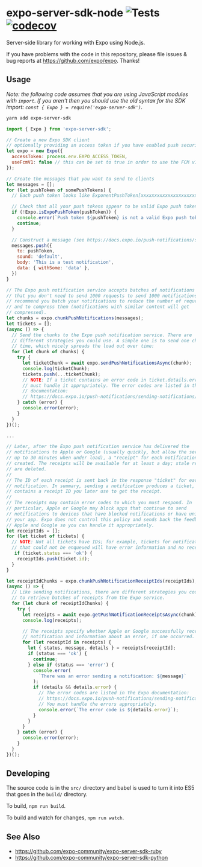 # expo-server-sdk-node ![Tests](https://github.com/expo/expo-server-sdk-node/workflows/Tests/badge.svg) [![codecov](https://codecov.io/gh/expo/expo-server-sdk-node/branch/master/graph/badge.svg)](https://codecov.io/gh/expo/expo-server-sdk-node)
Server-side library for working with Expo using Node.js.

If you have problems with the code in this repository, please file issues & bug reports at https://github.com/expo/expo. Thanks!

## Usage

_Note: the following code assumes that you are using JavaScript modules with `import`. If you aren't then you should use the old syntax for the SDK import: `const { Expo } = require('expo-server-sdk')`._

```bash
yarn add expo-server-sdk
```

```js
import { Expo } from 'expo-server-sdk';

// Create a new Expo SDK client
// optionally providing an access token if you have enabled push security
let expo = new Expo({
  accessToken: process.env.EXPO_ACCESS_TOKEN,
  useFcmV1: false // this can be set to true in order to use the FCM v1 API
});

// Create the messages that you want to send to clients
let messages = [];
for (let pushToken of somePushTokens) {
  // Each push token looks like ExponentPushToken[xxxxxxxxxxxxxxxxxxxxxx]

  // Check that all your push tokens appear to be valid Expo push tokens
  if (!Expo.isExpoPushToken(pushToken)) {
    console.error(`Push token ${pushToken} is not a valid Expo push token`);
    continue;
  }

  // Construct a message (see https://docs.expo.io/push-notifications/sending-notifications/)
  messages.push({
    to: pushToken,
    sound: 'default',
    body: 'This is a test notification',
    data: { withSome: 'data' },
  })
}

// The Expo push notification service accepts batches of notifications so
// that you don't need to send 1000 requests to send 1000 notifications. We
// recommend you batch your notifications to reduce the number of requests
// and to compress them (notifications with similar content will get
// compressed).
let chunks = expo.chunkPushNotifications(messages);
let tickets = [];
(async () => {
  // Send the chunks to the Expo push notification service. There are
  // different strategies you could use. A simple one is to send one chunk at a
  // time, which nicely spreads the load out over time:
  for (let chunk of chunks) {
    try {
      let ticketChunk = await expo.sendPushNotificationsAsync(chunk);
      console.log(ticketChunk);
      tickets.push(...ticketChunk);
      // NOTE: If a ticket contains an error code in ticket.details.error, you
      // must handle it appropriately. The error codes are listed in the Expo
      // documentation:
      // https://docs.expo.io/push-notifications/sending-notifications/#individual-errors
    } catch (error) {
      console.error(error);
    }
  }
})();

...

// Later, after the Expo push notification service has delivered the
// notifications to Apple or Google (usually quickly, but allow the service
// up to 30 minutes when under load), a "receipt" for each notification is
// created. The receipts will be available for at least a day; stale receipts
// are deleted.
//
// The ID of each receipt is sent back in the response "ticket" for each
// notification. In summary, sending a notification produces a ticket, which
// contains a receipt ID you later use to get the receipt.
//
// The receipts may contain error codes to which you must respond. In
// particular, Apple or Google may block apps that continue to send
// notifications to devices that have blocked notifications or have uninstalled
// your app. Expo does not control this policy and sends back the feedback from
// Apple and Google so you can handle it appropriately.
let receiptIds = [];
for (let ticket of tickets) {
  // NOTE: Not all tickets have IDs; for example, tickets for notifications
  // that could not be enqueued will have error information and no receipt ID.
   if (ticket.status === 'ok') {
    receiptIds.push(ticket.id);
  }
}

let receiptIdChunks = expo.chunkPushNotificationReceiptIds(receiptIds);
(async () => {
  // Like sending notifications, there are different strategies you could use
  // to retrieve batches of receipts from the Expo service.
  for (let chunk of receiptIdChunks) {
    try {
      let receipts = await expo.getPushNotificationReceiptsAsync(chunk);
      console.log(receipts);

      // The receipts specify whether Apple or Google successfully received the
      // notification and information about an error, if one occurred.
      for (let receiptId in receipts) {
        let { status, message, details } = receipts[receiptId];
        if (status === 'ok') {
          continue;
        } else if (status === 'error') {
          console.error(
            `There was an error sending a notification: ${message}`
          );
          if (details && details.error) {
            // The error codes are listed in the Expo documentation:
            // https://docs.expo.io/push-notifications/sending-notifications/#individual-errors
            // You must handle the errors appropriately.
            console.error(`The error code is ${details.error}`);
          }
        }
      }
    } catch (error) {
      console.error(error);
    }
  }
})();

```

## Developing

The source code is in the `src/` directory and babel is used to turn it into ES5 that goes in the `build/` directory.

To build, `npm run build`.

To build and watch for changes, `npm run watch`.

## See Also

  * https://github.com/expo-community/expo-server-sdk-ruby
  * https://github.com/expo-community/expo-server-sdk-python
